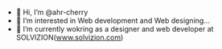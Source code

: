 - 👋 Hi, I’m @ahr-cherry
- 👀 I’m interested in Web development and Web designing...
- 🌱 I’m currently wokring as a designer and web developer at SOLVIZION(www.solvizion.com) 
<!---
ahr-cherry/ahr-cherry is a ✨ special ✨ repository because its `README.md` (this file) appears on your GitHub profile.
You can click the Preview link to take a look at your changes.
--->
